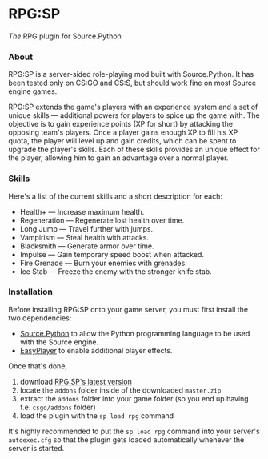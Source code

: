 # RPG:SP
*The* RPG plugin for Source.Python

### About
RPG:SP is a server-sided role-playing mod built with Source.Python.
It has been tested only on CS:GO and CS:S, but should work fine on most Source engine games.

RPG:SP extends the game's players with an experience system and a set of unique skills — additional powers for players to spice up the game with.
The objective is to gain experience points (XP for short) by attacking the opposing team's players.
Once a player gains enough XP to fill his XP quota, the player will level up and gain credits, which can be spent to upgrade the player's skills.
Each of these skills provides an unique effect for the player, allowing him to gain an advantage over a normal player.

### Skills
Here's a list of the current skills and a short description for each:

- Health+ — Increase maximum health.
- Regeneration — Regenerate lost health over time.
- Long Jump — Travel further with jumps.
- Vampirism — Steal health with attacks.
- Blacksmith — Generate armor over time.
- Impulse — Gain temporary speed boost when attacked.
- Fire Grenade — Burn your enemies with grenades.
- Ice Stab — Freeze the enemy with the stronger knife stab.

### Installation
Before installing RPG:SP onto your game server, you must first install the two dependencies:

- [Source.Python](http://sourcepython.com) to allow the Python programming language to be used with the Source engine.
- [EasyPlayer](https://github.com/Mahi/EasyPlayer) to enable additional player effects.

Once that's done,

1. download [RPG:SP's latest version](https://github.com/Mahi/RPG-SP/archive/master.zip)
2. locate the `addons` folder inside of the downloaded `master.zip`
3. extract the `addons` folder into your game folder (so you end up having f.e. `csgo/addons` folder)
4. load the plugin with the `sp load rpg` command

It's highly recommended to put the `sp load rpg` command into your server's `autoexec.cfg` so that the plugin gets loaded automatically whenever the server is started. 
